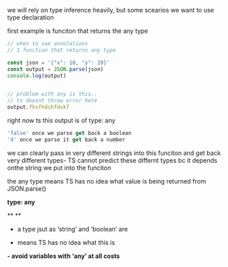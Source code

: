 we will rely on type inference heavily, but some scearios we want to use type declaration

first example is funciton that returns the any type

```jsx
// when to sue annotations
// 1 function that returns any type

const json = '{"x": 10, "y": 20}'
const output = JSON.parse(json)
console.log(output)


// problem with any is this..
// ts doesnt throw error here 
output.fhsfhdshfdskf
```

right now ts this output is of type: any

```jsx
'false' once we parse get back a boolean
'4' once we parse it get back a number
```

we can clearly pass in very different strings into this funciton and get back very different types- TS cannot predict these differnt types bc it depends onthe string we put into the funciton

the any type means TS has no idea what value is being returned from JSON.parse()

**type: any**

**
**

- a type jsut as ‘string’ and ‘boolean’ are

- means TS has no idea what this is

**- avoid variables with ‘any’ at all costs**